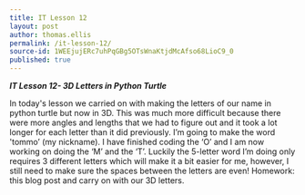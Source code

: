 ```yaml
---
title: IT Lesson 12
layout: post
author: thomas.ellis
permalink: /it-lesson-12/
source-id: 1WEEjujERc7uhPqGBg5OTsWnaKtjdMcAfso68LioC9_0
published: true
---
```

**_IT Lesson 12- 3D Letters in Python Turtle_**

In today's lesson we carried on with making the letters of our name in python turtle but now in 3D. This was much more difficult because there were more angles and lengths that we had to figure out and it took a lot longer for each letter than it did previously. I’m going to make the word 'tommo’ (my nickname). I have finished coding the ‘O’ and I am now working on doing the ‘M’ and the ‘T’. Luckily the 5-letter word I’m doing only requires 3 different letters which will make it a bit easier for me, however, I still need to make sure the spaces between the letters are even! Homework: this blog post and carry on with our 3D letters.

